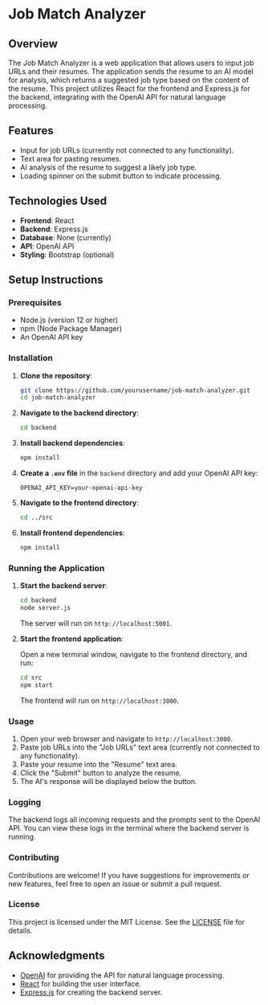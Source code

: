 # Job Match Analyzer

## Overview

The Job Match Analyzer is a web application that allows users to input job URLs and their resumes. The application sends the resume to an AI model for analysis, which returns a suggested job type based on the content of the resume. This project utilizes React for the frontend and Express.js for the backend, integrating with the OpenAI API for natural language processing.

## Features

- Input for job URLs (currently not connected to any functionality).
- Text area for pasting resumes.
- AI analysis of the resume to suggest a likely job type.
- Loading spinner on the submit button to indicate processing.

## Technologies Used

- **Frontend**: React
- **Backend**: Express.js
- **Database**: None (currently)
- **API**: OpenAI API
- **Styling**: Bootstrap (optional)

## Setup Instructions

### Prerequisites

- Node.js (version 12 or higher)
- npm (Node Package Manager)
- An OpenAI API key

### Installation

1. **Clone the repository**:

   ```bash
   git clone https://github.com/yourusername/job-match-analyzer.git
   cd job-match-analyzer
   ```

2. **Navigate to the backend directory**:

   ```bash
   cd backend
   ```

3. **Install backend dependencies**:

   ```bash
   npm install
   ```

4. **Create a `.env` file** in the `backend` directory and add your OpenAI API key:

   ```plaintext
   OPENAI_API_KEY=your-openai-api-key
   ```

5. **Navigate to the frontend directory**:

   ```bash
   cd ../src
   ```

6. **Install frontend dependencies**:

   ```bash
   npm install
   ```

### Running the Application

1. **Start the backend server**:

   ```bash
   cd backend
   node server.js
   ```

   The server will run on `http://localhost:5001`.

2. **Start the frontend application**:

   Open a new terminal window, navigate to the frontend directory, and run:

   ```bash
   cd src
   npm start
   ```

   The frontend will run on `http://localhost:3000`.

### Usage

1. Open your web browser and navigate to `http://localhost:3000`.
2. Paste job URLs into the "Job URLs" text area (currently not connected to any functionality).
3. Paste your resume into the "Resume" text area.
4. Click the "Submit" button to analyze the resume.
5. The AI's response will be displayed below the button.

### Logging

The backend logs all incoming requests and the prompts sent to the OpenAI API. You can view these logs in the terminal where the backend server is running.

### Contributing

Contributions are welcome! If you have suggestions for improvements or new features, feel free to open an issue or submit a pull request.

### License

This project is licensed under the MIT License. See the [LICENSE](LICENSE) file for details.

## Acknowledgments

- [OpenAI](https://openai.com/) for providing the API for natural language processing.
- [React](https://reactjs.org/) for building the user interface.
- [Express.js](https://expressjs.com/) for creating the backend server.
